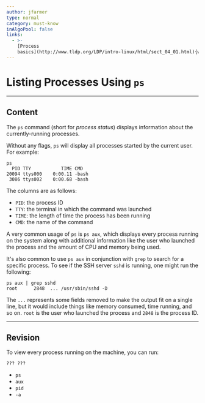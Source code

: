 ```yaml
---
author: jfarmer
type: normal
category: must-know
inAlgoPool: false
links:
  - >-
    [Process
    basics](http://www.tldp.org/LDP/intro-linux/html/sect_04_01.html){website}
---
```


# Listing Processes Using `ps`


---

## Content

The `ps` command (short for *process status*) displays information about the currently-running processes.

Without any flags, `ps` will display all processes started by the current user.  For example:

```plain-text
ps
  PID TTY           TIME CMD
20094 ttys000    0:00.11 -bash
 3086 ttys002    0:00.68 -bash
```

The columns are as follows:

- `PID`: the process ID
- `TTY`: the terminal in which the command was launched
- `TIME`: the length of time the process has been running
- `CMD`: the name of the command

A very common usage of `ps` is `ps aux`, which displays every process running on the system along with additional information like the user who launched the process and the amount of CPU and memory being used.

It's also common to use `ps aux` in conjunction with `grep` to search for a specific process.  To see if the SSH server `sshd` is running, one might run the following:

```plain-text
ps aux | grep sshd
root      2848  ... /usr/sbin/sshd -D
```

The `...` represents some fields removed to make the output fit on a single line, but it would include things like memory consumed, time running, and so on.  `root` is the user who launched the process and `2848` is the process ID.


---

## Revision

To view every process running on the machine, you can run:

```plain-text
??? ???
```

- `ps`
- `aux`
- `pid`
- `-a`
 
